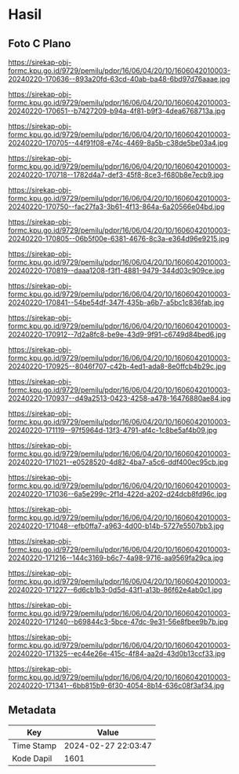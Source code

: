 # Hasil

## Foto C Plano

https://sirekap-obj-formc.kpu.go.id/9729/pemilu/pdpr/16/06/04/20/10/1606042010003-20240220-170636--893a20fd-63cd-40ab-ba48-6bd97d76aaae.jpg

https://sirekap-obj-formc.kpu.go.id/9729/pemilu/pdpr/16/06/04/20/10/1606042010003-20240220-170651--b7427209-b94a-4f81-b9f3-4dea6768713a.jpg

https://sirekap-obj-formc.kpu.go.id/9729/pemilu/pdpr/16/06/04/20/10/1606042010003-20240220-170705--44f91f08-e74c-4469-8a5b-c38de5be03a4.jpg

https://sirekap-obj-formc.kpu.go.id/9729/pemilu/pdpr/16/06/04/20/10/1606042010003-20240220-170718--1782d4a7-def3-45f8-8ce3-f680b8e7ecb9.jpg

https://sirekap-obj-formc.kpu.go.id/9729/pemilu/pdpr/16/06/04/20/10/1606042010003-20240220-170750--fac27fa3-3b61-4f13-864a-6a20566e04bd.jpg

https://sirekap-obj-formc.kpu.go.id/9729/pemilu/pdpr/16/06/04/20/10/1606042010003-20240220-170805--06b5f00e-6381-4676-8c3a-e364d96e9215.jpg

https://sirekap-obj-formc.kpu.go.id/9729/pemilu/pdpr/16/06/04/20/10/1606042010003-20240220-170819--daaa1208-f3f1-4881-9479-344d03c909ce.jpg

https://sirekap-obj-formc.kpu.go.id/9729/pemilu/pdpr/16/06/04/20/10/1606042010003-20240220-170841--54be54df-347f-435b-a6b7-a5bc1c836fab.jpg

https://sirekap-obj-formc.kpu.go.id/9729/pemilu/pdpr/16/06/04/20/10/1606042010003-20240220-170912--7d2a8fc8-be9e-43d9-9f91-c6749d84bed6.jpg

https://sirekap-obj-formc.kpu.go.id/9729/pemilu/pdpr/16/06/04/20/10/1606042010003-20240220-170925--8046f707-c42b-4ed1-ada8-8e0ffcb4b29c.jpg

https://sirekap-obj-formc.kpu.go.id/9729/pemilu/pdpr/16/06/04/20/10/1606042010003-20240220-170937--d49a2513-0423-4258-a478-16476880ae84.jpg

https://sirekap-obj-formc.kpu.go.id/9729/pemilu/pdpr/16/06/04/20/10/1606042010003-20240220-171119--97f5964d-13f3-4791-af4c-1c8be5af4b09.jpg

https://sirekap-obj-formc.kpu.go.id/9729/pemilu/pdpr/16/06/04/20/10/1606042010003-20240220-171021--e0528520-4d82-4ba7-a5c6-ddf400ec95cb.jpg

https://sirekap-obj-formc.kpu.go.id/9729/pemilu/pdpr/16/06/04/20/10/1606042010003-20240220-171036--6a5e299c-2f1d-422d-a202-d24dcb8fd96c.jpg

https://sirekap-obj-formc.kpu.go.id/9729/pemilu/pdpr/16/06/04/20/10/1606042010003-20240220-171048--efb0ffa7-a963-4d00-b14b-5727e5507bb3.jpg

https://sirekap-obj-formc.kpu.go.id/9729/pemilu/pdpr/16/06/04/20/10/1606042010003-20240220-171216--144c3169-b6c7-4a98-9716-aa9569fa29ca.jpg

https://sirekap-obj-formc.kpu.go.id/9729/pemilu/pdpr/16/06/04/20/10/1606042010003-20240220-171227--6d6cb1b3-0d5d-43f1-a13b-86f62e4ab0c1.jpg

https://sirekap-obj-formc.kpu.go.id/9729/pemilu/pdpr/16/06/04/20/10/1606042010003-20240220-171240--b69844c3-5bce-47dc-9e31-56e8fbee9b7b.jpg

https://sirekap-obj-formc.kpu.go.id/9729/pemilu/pdpr/16/06/04/20/10/1606042010003-20240220-171325--ec44e26e-415c-4f84-aa2d-43d0b13ccf33.jpg

https://sirekap-obj-formc.kpu.go.id/9729/pemilu/pdpr/16/06/04/20/10/1606042010003-20240220-171341--6bb815b9-6f30-4054-8b14-636c08f3af34.jpg


## Metadata

| Key        | Value               |
| ---------- | ------------------- |
| Time Stamp | 2024-02-27 22:03:47 |
| Kode Dapil | 1601                |



